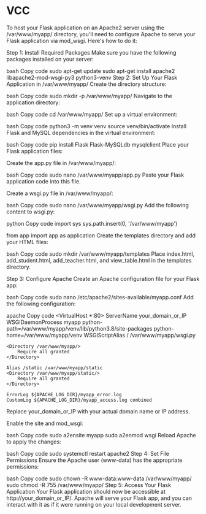 # VCC
To host your Flask application on an Apache2 server using the /var/www/myapp/ directory, you'll need to configure Apache to serve your Flask application via mod_wsgi. Here's how to do it:

Step 1: Install Required Packages
Make sure you have the following packages installed on your server:

bash
Copy code
sudo apt-get update
sudo apt-get install apache2 libapache2-mod-wsgi-py3 python3-venv
Step 2: Set Up Your Flask Application in /var/www/myapp/
Create the directory structure:

bash
Copy code
sudo mkdir -p /var/www/myapp/
Navigate to the application directory:

bash
Copy code
cd /var/www/myapp/
Set up a virtual environment:

bash
Copy code
python3 -m venv venv
source venv/bin/activate
Install Flask and MySQL dependencies in the virtual environment:

bash
Copy code
pip install Flask Flask-MySQLdb mysqlclient
Place your Flask application files:

Create the app.py file in /var/www/myapp/:

bash
Copy code
sudo nano /var/www/myapp/app.py
Paste your Flask application code into this file.

Create a wsgi.py file in /var/www/myapp/:

bash
Copy code
sudo nano /var/www/myapp/wsgi.py
Add the following content to wsgi.py:

python
Copy code
import sys
sys.path.insert(0, '/var/www/myapp')

from app import app as application
Create the templates directory and add your HTML files:

bash
Copy code
sudo mkdir /var/www/myapp/templates
Place index.html, add_student.html, add_teacher.html, and view_table.html in the templates directory.

Step 3: Configure Apache
Create an Apache configuration file for your Flask app:

bash
Copy code
sudo nano /etc/apache2/sites-available/myapp.conf
Add the following configuration:

apache
Copy code
<VirtualHost *:80>
    ServerName your_domain_or_IP
    WSGIDaemonProcess myapp python-path=/var/www/myapp/venv/lib/python3.8/site-packages python-home=/var/www/myapp/venv
    WSGIScriptAlias / /var/www/myapp/wsgi.py

    <Directory /var/www/myapp/>
        Require all granted
    </Directory>

    Alias /static /var/www/myapp/static
    <Directory /var/www/myapp/static/>
        Require all granted
    </Directory>

    ErrorLog ${APACHE_LOG_DIR}/myapp_error.log
    CustomLog ${APACHE_LOG_DIR}/myapp_access.log combined
</VirtualHost>
Replace your_domain_or_IP with your actual domain name or IP address.

Enable the site and mod_wsgi:

bash
Copy code
sudo a2ensite myapp
sudo a2enmod wsgi
Reload Apache to apply the changes:

bash
Copy code
sudo systemctl restart apache2
Step 4: Set File Permissions
Ensure the Apache user (www-data) has the appropriate permissions:

bash
Copy code
sudo chown -R www-data:www-data /var/www/myapp/
sudo chmod -R 755 /var/www/myapp/
Step 5: Access Your Flask Application
Your Flask application should now be accessible at http://your_domain_or_IP/. Apache will serve your Flask app, and you can interact with it as if it were running on your local development server.
